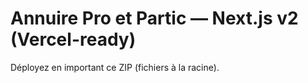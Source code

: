# Annuire Pro et Partic — Next.js v2 (Vercel-ready)

Déployez en important ce ZIP (fichiers à la racine).
